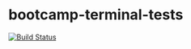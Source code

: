 # bootcamp-terminal-tests
[![Build Status](https://travis-ci.com/AmirahDavids/bootcamp-terminal-tests.svg?branch=master)](https://travis-ci.com/AmirahDavids/bootcamp-terminal-tests)